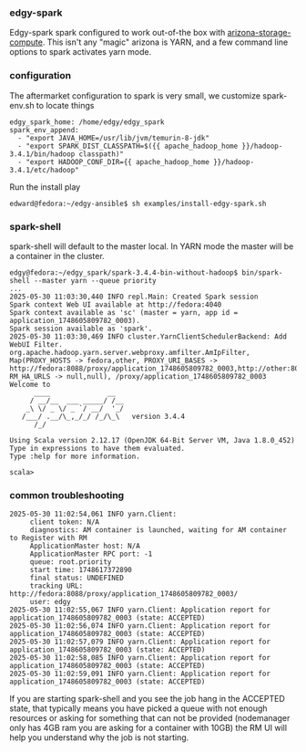 ### edgy-spark

Edgy-spark spark configured to work out-of-the box with [arizona-storage-compute](../arizona-storage-compute/README.md). 
This isn't any "magic" arizona is YARN, and a few command line options to spark activates yarn mode.

### configuration

The aftermarket configuration to spark is very small, we customize spark-env.sh to
locate things
```
edgy_spark_home: /home/edgy/edgy_spark
spark_env_append:
  - "export JAVA_HOME=/usr/lib/jvm/temurin-8-jdk"
  - "export SPARK_DIST_CLASSPATH=$({{ apache_hadoop_home }}/hadoop-3.4.1/bin/hadoop classpath)"
  - "export HADOOP_CONF_DIR={{ apache_hadoop_home }}/hadoop-3.4.1/etc/hadoop"

```

Run the install play

```declarative
edward@fedora:~/edgy-ansible$ sh examples/install-edgy-spark.sh
```

### spark-shell 

spark-shell will default to the master local. In YARN mode the master will be a container in the cluster.
```
edgy@fedora:~/edgy_spark/spark-3.4.4-bin-without-hadoop$ bin/spark-shell --master yarn --queue priority
...
2025-05-30 11:03:30,440 INFO repl.Main: Created Spark session
Spark context Web UI available at http://fedora:4040
Spark context available as 'sc' (master = yarn, app id = application_1748605809782_0003).
Spark session available as 'spark'.
2025-05-30 11:03:30,469 INFO cluster.YarnClientSchedulerBackend: Add WebUI Filter. org.apache.hadoop.yarn.server.webproxy.amfilter.AmIpFilter, Map(PROXY_HOSTS -> fedora,other, PROXY_URI_BASES -> http://fedora:8088/proxy/application_1748605809782_0003,http://other:8088/proxy/application_1748605809782_0003, RM_HA_URLS -> null,null), /proxy/application_1748605809782_0003
Welcome to
      ____              __
     / __/__  ___ _____/ /__
    _\ \/ _ \/ _ `/ __/  '_/
   /___/ .__/\_,_/_/ /_/\_\   version 3.4.4
      /_/
         
Using Scala version 2.12.17 (OpenJDK 64-Bit Server VM, Java 1.8.0_452)
Type in expressions to have them evaluated.
Type :help for more information.

scala> 

```

### common troubleshooting ###


```declarative
2025-05-30 11:02:54,061 INFO yarn.Client: 
	 client token: N/A
	 diagnostics: AM container is launched, waiting for AM container to Register with RM
	 ApplicationMaster host: N/A
	 ApplicationMaster RPC port: -1
	 queue: root.priority
	 start time: 1748617372890
	 final status: UNDEFINED
	 tracking URL: http://fedora:8088/proxy/application_1748605809782_0003/
	 user: edgy
2025-05-30 11:02:55,067 INFO yarn.Client: Application report for application_1748605809782_0003 (state: ACCEPTED)
2025-05-30 11:02:56,074 INFO yarn.Client: Application report for application_1748605809782_0003 (state: ACCEPTED)
2025-05-30 11:02:57,079 INFO yarn.Client: Application report for application_1748605809782_0003 (state: ACCEPTED)
2025-05-30 11:02:58,085 INFO yarn.Client: Application report for application_1748605809782_0003 (state: ACCEPTED)
2025-05-30 11:02:59,091 INFO yarn.Client: Application report for application_1748605809782_0003 (state: ACCEPTED)
```

If you are starting spark-shell and you see the job hang in the ACCEPTED state, that typically means you
have picked a queue with not enough resources or asking for something that can not be provided (nodemanager only has 4GB ram
you are asking for a container with 10GB) the RM UI will help you understand why the job is not starting.